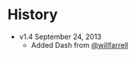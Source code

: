 # History

* v1.4 September 24, 2013
	* Added Dash from [@willfarrell](https://github.com/willfarrell/)